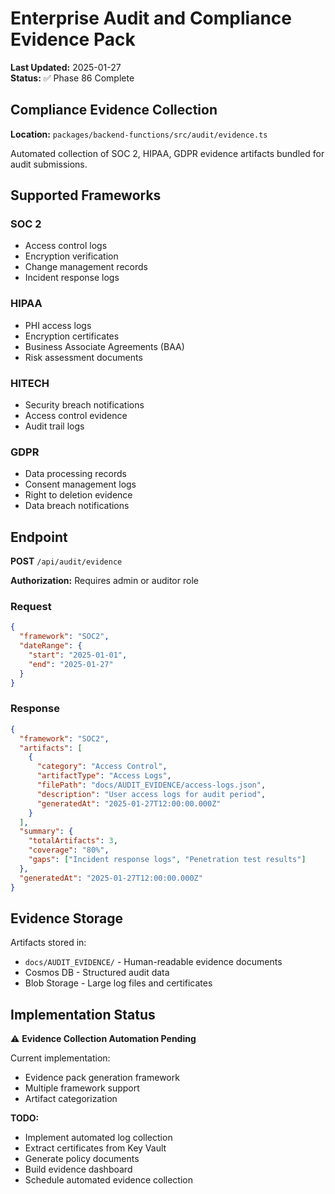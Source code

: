 # Enterprise Audit and Compliance Evidence Pack

**Last Updated:** 2025-01-27  
**Status:** ✅ Phase 86 Complete

## Compliance Evidence Collection

**Location:** `packages/backend-functions/src/audit/evidence.ts`

Automated collection of SOC 2, HIPAA, GDPR evidence artifacts bundled for audit submissions.

## Supported Frameworks

### SOC 2

- Access control logs
- Encryption verification
- Change management records
- Incident response logs

### HIPAA

- PHI access logs
- Encryption certificates
- Business Associate Agreements (BAA)
- Risk assessment documents

### HITECH

- Security breach notifications
- Access control evidence
- Audit trail logs

### GDPR

- Data processing records
- Consent management logs
- Right to deletion evidence
- Data breach notifications

## Endpoint

**POST** `/api/audit/evidence`

**Authorization:** Requires admin or auditor role

### Request

```json
{
  "framework": "SOC2",
  "dateRange": {
    "start": "2025-01-01",
    "end": "2025-01-27"
  }
}
```

### Response

```json
{
  "framework": "SOC2",
  "artifacts": [
    {
      "category": "Access Control",
      "artifactType": "Access Logs",
      "filePath": "docs/AUDIT_EVIDENCE/access-logs.json",
      "description": "User access logs for audit period",
      "generatedAt": "2025-01-27T12:00:00.000Z"
    }
  ],
  "summary": {
    "totalArtifacts": 3,
    "coverage": "80%",
    "gaps": ["Incident response logs", "Penetration test results"]
  },
  "generatedAt": "2025-01-27T12:00:00.000Z"
}
```

## Evidence Storage

Artifacts stored in:

- `docs/AUDIT_EVIDENCE/` - Human-readable evidence documents
- Cosmos DB - Structured audit data
- Blob Storage - Large log files and certificates

## Implementation Status

⚠️ **Evidence Collection Automation Pending**

Current implementation:

- Evidence pack generation framework
- Multiple framework support
- Artifact categorization

**TODO:**

- Implement automated log collection
- Extract certificates from Key Vault
- Generate policy documents
- Build evidence dashboard
- Schedule automated evidence collection
